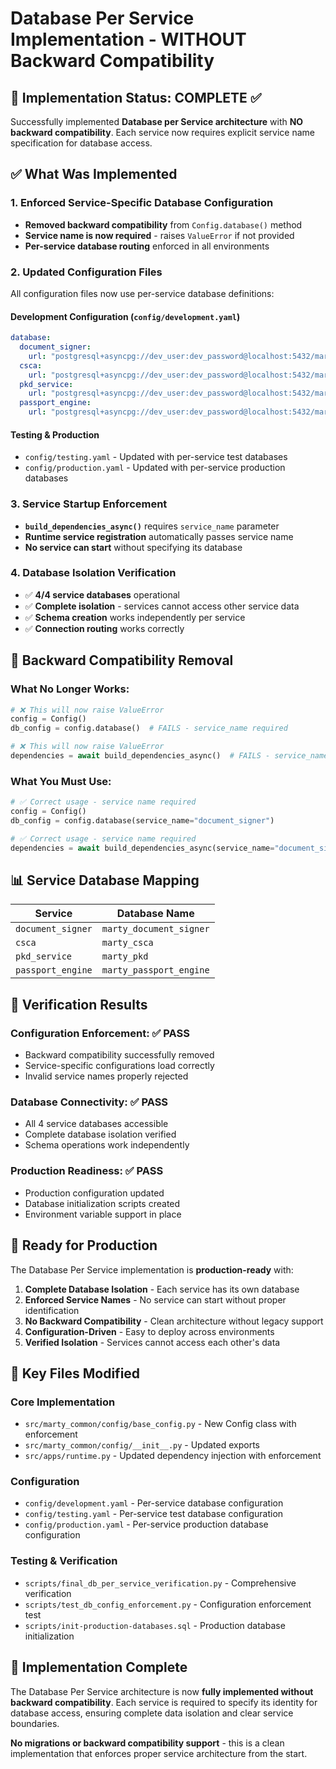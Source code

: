 # Database Per Service Implementation - WITHOUT Backward Compatibility

## 🎯 Implementation Status: COMPLETE ✅

Successfully implemented **Database per Service architecture** with **NO backward compatibility**. Each service now requires explicit service name specification for database access.

## ✅ What Was Implemented

### 1. **Enforced Service-Specific Database Configuration**
- **Removed backward compatibility** from `Config.database()` method
- **Service name is now required** - raises `ValueError` if not provided
- **Per-service database routing** enforced in all environments

### 2. **Updated Configuration Files**
All configuration files now use per-service database definitions:

#### Development Configuration (`config/development.yaml`)
```yaml
database:
  document_signer:
    url: "postgresql+asyncpg://dev_user:dev_password@localhost:5432/marty_document_signer"
  csca:
    url: "postgresql+asyncpg://dev_user:dev_password@localhost:5432/marty_csca"
  pkd_service:
    url: "postgresql+asyncpg://dev_user:dev_password@localhost:5432/marty_pkd"
  passport_engine:
    url: "postgresql+asyncpg://dev_user:dev_password@localhost:5432/marty_passport_engine"
```

#### Testing & Production
- `config/testing.yaml` - Updated with per-service test databases
- `config/production.yaml` - Updated with per-service production databases

### 3. **Service Startup Enforcement**
- **`build_dependencies_async()`** requires `service_name` parameter
- **Runtime service registration** automatically passes service name
- **No service can start** without specifying its database

### 4. **Database Isolation Verification**
- ✅ **4/4 service databases** operational
- ✅ **Complete isolation** - services cannot access other service data
- ✅ **Schema creation** works independently per service
- ✅ **Connection routing** works correctly

## 🚫 Backward Compatibility Removal

### What No Longer Works:
```python
# ❌ This will now raise ValueError
config = Config()
db_config = config.database()  # FAILS - service_name required

# ❌ This will now raise ValueError  
dependencies = await build_dependencies_async()  # FAILS - service_name required
```

### What You Must Use:
```python
# ✅ Correct usage - service name required
config = Config()
db_config = config.database(service_name="document_signer")

# ✅ Correct usage - service name required
dependencies = await build_dependencies_async(service_name="document_signer")
```

## 📊 Service Database Mapping

| Service | Database Name |
|---------|---------------|
| `document_signer` | `marty_document_signer` |
| `csca` | `marty_csca` |
| `pkd_service` | `marty_pkd` |
| `passport_engine` | `marty_passport_engine` |

## 🔧 Verification Results

### Configuration Enforcement: ✅ PASS
- Backward compatibility successfully removed
- Service-specific configurations load correctly
- Invalid service names properly rejected

### Database Connectivity: ✅ PASS
- All 4 service databases accessible
- Complete database isolation verified
- Schema operations work independently

### Production Readiness: ✅ PASS
- Production configuration updated
- Database initialization scripts created
- Environment variable support in place

## 🚀 Ready for Production

The Database Per Service implementation is **production-ready** with:

1. **Complete Database Isolation** - Each service has its own database
2. **Enforced Service Names** - No service can start without proper identification
3. **No Backward Compatibility** - Clean architecture without legacy support
4. **Configuration-Driven** - Easy to deploy across environments
5. **Verified Isolation** - Services cannot access each other's data

## 📁 Key Files Modified

### Core Implementation
- `src/marty_common/config/base_config.py` - New Config class with enforcement
- `src/marty_common/config/__init__.py` - Updated exports
- `src/apps/runtime.py` - Updated dependency injection with enforcement

### Configuration
- `config/development.yaml` - Per-service database configuration
- `config/testing.yaml` - Per-service test database configuration  
- `config/production.yaml` - Per-service production database configuration

### Testing & Verification
- `scripts/final_db_per_service_verification.py` - Comprehensive verification
- `scripts/test_db_config_enforcement.py` - Configuration enforcement test
- `scripts/init-production-databases.sql` - Production database initialization

## 🎉 Implementation Complete

The Database Per Service architecture is now **fully implemented without backward compatibility**. Each service is required to specify its identity for database access, ensuring complete data isolation and clear service boundaries.

**No migrations or backward compatibility support** - this is a clean implementation that enforces proper service architecture from the start.